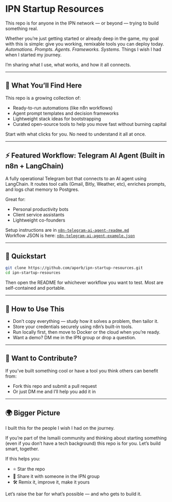 # IPN Startup Resources

This repo is for anyone in the IPN network — or beyond — trying to build something real.

Whether you’re just getting started or already deep in the game, my goal with this is simple: give you working, remixable tools you can deploy today. *Automations. Prompts. Agents. Frameworks. Systems.* Things I wish I had when I started my journey.

I’m sharing what I use, what works, and how it all connects.

---

## 🧰 What You’ll Find Here

This repo is a growing collection of:
- Ready-to-run automations (like n8n workflows)
- Agent prompt templates and decision frameworks
- Lightweight stack ideas for bootstrapping
- Curated open-source tools to help you move fast without burning capital

Start with what clicks for you. No need to understand it all at once.

---

## ⚡ Featured Workflow: Telegram AI Agent (Built in n8n + LangChain)

A fully operational Telegram bot that connects to an AI agent using LangChain. It routes tool calls (Gmail, Bitly, Weather, etc), enriches prompts, and logs chat memory to Postgres.

Great for:
- Personal productivity bots
- Client service assistants
- Lightweight co-founders

Setup instructions are in [`n8n-telegram-ai-agent-readme.md`](./n8n-telegram-ai-agent-readme.md)  
Workflow JSON is here: [`n8n-telegram-ai-agent-example.json`](./n8n-telegram-ai-agent-example.json)

---

## 🚀 Quickstart

```bash
git clone https://github.com/aporb/ipn-startup-resources.git
cd ipn-startup-resources
````

Then open the README for whichever workflow you want to test. Most are self-contained and portable.

---

## 🧠 How to Use This

* Don’t copy everything — study how it solves a problem, then tailor it.
* Store your credentials securely using n8n’s built-in tools.
* Run locally first, then move to Docker or the cloud when you’re ready.
* Want a demo? DM me in the IPN group or drop a question.

---

## 🤝 Want to Contribute?

If you’ve built something cool or have a tool you think others can benefit from:

* Fork this repo and submit a pull request
* Or just DM me and I’ll help you add it in

---

## 🌍 Bigger Picture

I built this for the people I wish I had on the journey.

If you’re part of the Ismaili community and thinking about starting something (even if you don’t have a tech background) this repo is for you. Let’s build smart, together.

If this helps you:
* ⭐ Star the repo
* 📩 Share it with someone in the IPN group
* 🛠️ Remix it, improve it, make it yours

Let’s raise the bar for what’s possible — and who gets to build it.